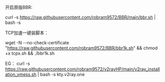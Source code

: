 开启原版BBR:

curl -s https://raw.githubusercontent.com/robram9572/BBR/main/bbr.sh | bash -s


TCP加速一键装脚本：

wget -N --no-check-certificate "https://raw.githubusercontent.com/robram9572/BBR/bbr1k.sh" && chmod +x tcpx.sh && ./bbr1k.sh


EG：
curl -s https://raw.githubusercontent.com/robram9572/v2rayHP/main/v2ray_installation_vmess.sh | bash -s kty.v2ray.one
